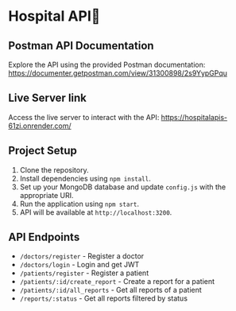 # Hospital API🏥

## Postman API Documentation

Explore the API using the provided Postman documentation:  https://documenter.getpostman.com/view/31300898/2s9YypGPqu

## Live Server link

Access the live server to interact with the API:  https://hospitalapis-61zi.onrender.com/

## Project Setup

1. Clone the repository.
2. Install dependencies using `npm install`.
3. Set up your MongoDB database and update `config.js` with the appropriate URI.
4. Run the application using `npm start`.
5. API will be available at `http://localhost:3200`.

## API Endpoints

- `/doctors/register` - Register a doctor
- `/doctors/login` - Login and get JWT
- `/patients/register` - Register a patient
- `/patients/:id/create_report` - Create a report for a patient
- `/patients/:id/all_reports` - Get all reports of a patient
- `/reports/:status` - Get all reports filtered by status
